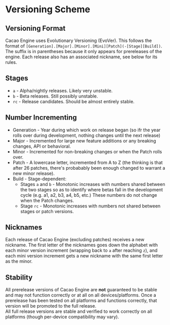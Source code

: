 # Versioning Scheme

## Versioning Format
Cacao Engine uses Evolutionary Versioning (EvoVer). This follows the format of `[Generation].[Major].[Minor].[Mini][Patch](-[Stage][Build])`. The suffix is in parentheses because it only appears for prereleases of the engine. Each release also has an associated nickname, see below for its rules. 

## Stages
* `a` - Alpha/nightly releases. Likely very unstable.
* `b` - Beta releases. Still possibly unstable.
* `rc` - Release candidates. Should be almost entirely stable.

## Number Incrementing
* Generation - Year during which work on release began (so ifr the year rolls over during development, nothing changes until the next release)
* Major - Incremented for large new feature additions or any breaking changes, API or behavioral.
* Minor - Incremented for non-breaking changes or when the Patch rolls over.
* Patch - A lowercase letter, incremented from A to Z (the thinking is that after 26 patches, there's probabably been enough changed to warrant a new minor release).
* Build - Stage-dependent:
	* Stages `a` and `b` - Monotonic increases with numbers shared between the two stages so as to identify where betas fall in the development cycle (e.g. a1, a2, b3, a4, b5, etc.) These numbers do not change when the Patch changes.
	* Stage `rc` - Monotonic increases with numbers not shared between stages or patch versions.

## Nicknames
Each release of Cacao Engine (excluding patches) receives a new nickname. The first letter of the nicknames goes down the alphabet with each minor version increment (wrapping back to `a` after reaching `z`), and each mini version increment gets a new nickname with the same first letter as the minor.

## Stability
All prerelease versions of Cacao Engine are **not** guaranteed to be stable and may not function correctly or at all on all devices/platforms. Once a prerelease has been tested on all platforms and functions correctly, that version will be promoted to the full release.  
All full release versions are stable and verified to work correctly on all platforms (though per-device compatibility may vary).